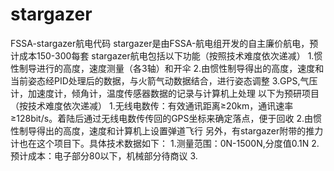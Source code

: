 # stargazer
FSSA-stargazer航电代码
stargazer是由FSSA-航电组开发的自主廉价航电，预计成本150-300每套
stargazer航电包括以下功能（按照技术难度依次递减）
  1.惯性制导进行的高度，速度测量（各3轴）和开伞
  2.由惯性制导得出的高度，速度和当前姿态经PID处理后的数据，与火箭气动数据结合，进行姿态调整
  3.GPS,气压计，加速度计，倾角计，温度传感器数据的记录与计算机上处理
以下为预研项目（按技术难度依次递减）
  1.无线电数传：有效通讯距离≥20km，通讯速率≥128bit/s。着陆后通过无线电数传传回的GPS坐标来确定落点，便于回收
  2.由惯性制导得出的高度，速度和计算机上设置弹道飞行
另外，有stargazer附带的推力计也在这个项目下。具体技术数据如下：
  1.测量范围：0N-1500N,分度值0.1N
  2.预计成本：电子部分80以下，机械部分待商议
  3.
